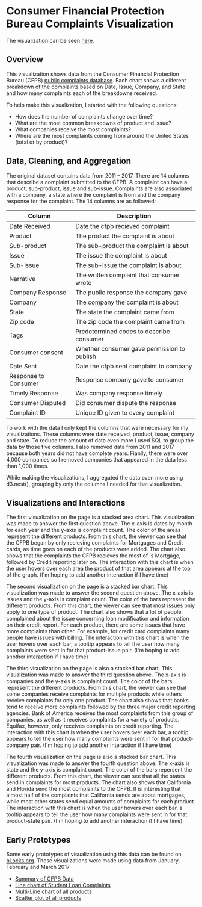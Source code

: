 
# Consumer Financial Protection Bureau Complaints Visualization

The visualization can be seen [here](https://emilyw15.github.io/CFPB-Complaints/).

## Overview

This visualization shows data from the Consumer Financial Protection Bureau (CFPB) [public complaints database](https://catalog.data.gov/dataset/consumer-complaint-database). Each chart shows a diiferent breakdown of the complaints based on Date, Issue, Company, and State and how many complaints each of the breakdowns received. 

To help make this visualization, I started with the following questions:
- How does the number of complaints change over time?
- What are the most common breakdowns of product and issue?
- What companies receive the most complaints?
- Where are the most complaints coming from around the United States (total or by product)?



## Data, Cleaning, and Aggregation

The original dataset contains data from 2011 – 2017. There are 14 columns that describe a complaint submitted to the CFPB. A complaint can have a product, sub-product, issue and sub-issue. Complaints are also associated with a company, a state where the complaint is from and the company response for the complaint. 
The 14 columns are as followed:

| Column               | Description                                 |
| -------------------- | ------------------------------------------- |
| Date Received        | Date the cfpb recieved complaint            |
| Product              | The product the complaint is about          |
| Sub-product          | The sub-product the complaint is about      |
| Issue                | The issue the complaint is about            |
| Sub-issue            | The sub-issue the complaint is about        |
| Narrative            | The written complaint that consumer wrote   |
| Company Response     | The public response the company gave        |
| Company              | The company the complaint is about          |
| State                | The state the complaint came from           | 
| Zip code             | The zip code the complaint came from        |
| Tags                 | Predetermined codes to describe consumer    |
| Consumer consent     | Whether consumer gave permission to publish |
| Date Sent            | Date the cfpb sent complaint to company     |
| Response to Consumer | Response company gave to consumer           |
| Timely Response      | Was company response timely                 |
| Consumer Disputed    | Did consumer dispute the response           |
| Complaint ID         | Unique ID given to every complaint          |

To work with the data I only kept the columns that were necessary for my visualizations. These columns were date received, product, issue, company and state. To reduce the amount of data even more I used SQL to group the data by those five columns. I also removed data from 2011 and 2017 because both years did not have complete years. Fianlly, there were over 4,000 companies so I removed companies that appeared in the data less than 1,000 times. 

While making the visualizations, I aggregated the data even more using d3.nest(), grouping by only the columns I needed for that visualization. 

## Visualizations and Interactions

The first visualization on the page is a stacked area chart. This visualization was made to answer the first question above. The x-axis is dates by month for each year and the y-axis is complaint count. The color of the areas represent the different products. From this chart, the viewer can see that the CFPB began by only recieving complaints for Mortgages and Credit cards, as time goes on each of the products were added. The chart also shows that the complaints the CFPB recieves the most of is Mortgage, followed by Credit reporting later on. The interaction with this chart is when the user hovers over each area the product of that area appears at the top of the graph. (I'm hoping to add another interaction if I have time)  

The second visualization on the page is a stacked bar chart. This visualization was made to answer the second question above. The x-axis is issues and the y-axis is complaint count. The color of the bars represent the different products. From this chart, the viewer can see that most issues only apply to one type of product. The chart also shows that a lot of people complained about the issue concerning loan modification and information on their credit report. For each product, there are some issues that have more complaints than other. For example, for credit card complaints many people have issues with billing. The interaction with this chart is when the user hovers over each bar, a tooltip appears to tell the user how many complaints were sent in for that product-issue pair. (I'm hoping to add another interaction if I have time) 

The third visualization on the page is also a stacked bar chart. This visualization was made to answer the third question above. The x-axis is companies and the y-axis is complaint count. The color of the bars represent the different products. From this chart, the viewer can see that some companies receive complaints for multiple products while others receive complaints for only one product. The chart also shows that banks tend to receive more complaints followed by the three major credit reporting agencies. Bank of America receives the most complaints from this group of companies, as well as it receives complaints for a variety of products. Equifax, however, only receives complaints on credit reporting. The interaction with this chart is when the user hovers over each bar, a tooltip appears to tell the user how many complaints were sent in for that product-company pair. (I'm hoping to add another interaction if I have time)

The fourth visualization on the page is also a stacked bar chart. This visualization was made to answer the fourth question above. The x-axis is state and the y-axis is complaint count. The color of the bars repersent the different products. From this chart, the viewer can see that all the states send in complaints for most products. The chart also shows that California and Florida send the most complaints to the CFPB. It is interesting that almost half of the complaints that California sends are about mortgages, while most other states send equal amounts of complaints for each product. The interaction with this chart is when the user hovers over each bar, a tooltip appears to tell the user how many complaints were sent in for that product-state pair. (I'm hoping to add another interaction if I have time)  

## Early Prototypes

Some early prototypes of visualization using this data can be found on [bl.ocks.org](https://bl.ocks.org/emilyw15). These visualizations were made using data from January, February and March 2017

- [Summary of CFPB Data](https://bl.ocks.org/emilyw15/553e8acc8bccf2a4237a3e977e70568d)
- [Line chart of Student Loan Complaints](https://bl.ocks.org/emilyw15/b8fe8d2b0c9ae26f8d7fd4758a780737)
- [Multi-Line chart of all products](https://bl.ocks.org/emilyw15/a3f1d922d616a9a5f88c3c71af1408d2)
- [Scatter plot of all products](https://bl.ocks.org/emilyw15/4fe109b3c8eebc1996bcae158b7aab89)